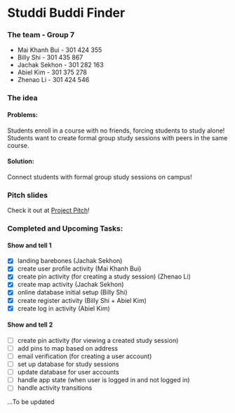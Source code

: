 # Studdi Buddi Finder

### The team - Group 7
- Mai Khanh Bui - 301 424 355
- Billy Shi - 301 435 867
- Jachak Sekhon - 301 282 163
- Abiel Kim - 301 375 278
- Zhenao Li - 301 424 546

### The idea 
#### Problems: 
Students enroll in a course with no friends, forcing students to study alone! 
Students want to create formal group study sessions with peers in the same course.

#### Solution: 
Connect students with formal group study sessions on campus!

### Pitch slides
Check it out at [Project Pitch](https://youtu.be/mcLWXShvOro)!

### Completed and Upcoming Tasks:
#### Show and tell 1
- [x] landing barebones (Jachak Sekhon)
- [x] create user profile activity (Mai Khanh Bui)
- [x] create pin activity (for creating a study session) (Zhenao Li)
- [x] create map activity (Jachak Sekhon)
- [x] online database initial setup (Billy Shi)
- [x] create register activity (Billy Shi + Abiel Kim)
- [x] create log in activity (Abiel Kim)

#### Show and tell 2
- [ ] create pin activity (for viewing a created study session)
- [ ] add pins to map based on address
- [ ] email verification (for creating a user account)
- [ ] set up database for study sessions
- [ ] update database for user accounts
- [ ] handle app state (when user is logged in and not logged in)
- [ ] handle activity transitions

...To be updated